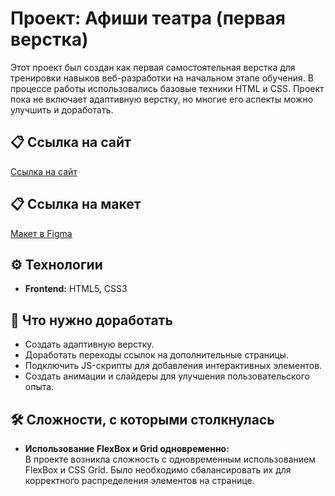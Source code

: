 # Проект: Афиши театра (первая верстка)

Этот проект был создан как первая самостоятельная верстка для тренировки навыков веб-разработки на начальном этапе обучения. В процессе работы использовались базовые техники HTML и CSS. Проект пока не включает адаптивную верстку, но многие его аспекты можно улучшить и доработать.

## 📋 Ссылка на сайт
[Ссылка на сайт](https://ksylika.github.io/Theater-Project/)

## 📋 Ссылка на макет
[Макет в Figma](https://www.figma.com/design/YGKmhpqqJtzxo4QHP1igUU/Афиша?node-id=0-1&node-type=canvas)

## ⚙️ Технологии
- **Frontend:** HTML5, CSS3

## 🔧 Что нужно доработать
- Создать адаптивную верстку.
- Доработать переходы ссылок на дополнительные страницы.
- Подключить JS-скрипты для добавления интерактивных элементов.
- Создать анимации и слайдеры для улучшения пользовательского опыта.

## 🛠️ Сложности, с которыми столкнулась
- **Использование FlexBox и Grid одновременно:**  
  В проекте возникла сложность с одновременным использованием FlexBox и CSS Grid. Было необходимо сбалансировать их для корректного распределения элементов на странице.

